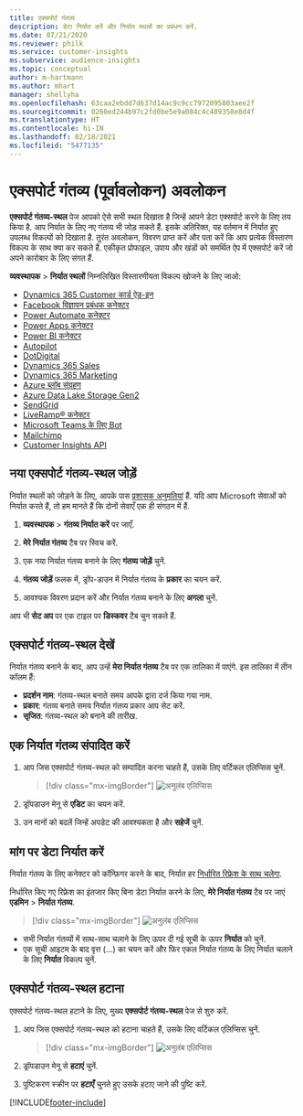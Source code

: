 ```yaml
---
title: एक्सपोर्ट गंतव्य
description: डेटा निर्यात करें और निर्यात स्थलों का प्रबंधन करें.
ms.date: 07/21/2020
ms.reviewer: philk
ms.service: customer-insights
ms.subservice: audience-insights
ms.topic: conceptual
author: m-hartmann
ms.author: mhart
manager: shellyha
ms.openlocfilehash: 63caa2ebdd7d637d14ac9c9cc7972095803aee2f
ms.sourcegitcommit: 0260ed244b97c2fd0be5e9a084c4c489358e8d4f
ms.translationtype: HT
ms.contentlocale: hi-IN
ms.lasthandoff: 02/18/2021
ms.locfileid: "5477135"
---
```

# <a name="export-destinations-preview-overview"></a>एक्सपोर्ट गंतव्य (पूर्वावलोकन) अवलोकन

**एक्सपोर्ट गंतव्य-स्थल** पेज आपको ऐसे सभी स्थल दिखाता है जिन्हें आपने डेटा एक्सपोर्ट करने के लिए तय किया है. आप निर्यात के लिए नए गंतव्य भी जोड़ सकते हैं. इसके अतिरिक्त, यह वर्तमान में निर्यात हुए उपलब्ध विकल्पों को दिखाता है. तुरंत अवलोकन, विवरण प्राप्त करें और पता करें कि आप प्रत्येक विस्तारण विकल्प के साथ क्या कर सकते हैं. एकीकृत प्रोफाइल, उपाय और खंडों को समर्थित ऐप में एक्सपोर्ट करें जो अपने कारोबार के लिए संगत हैं.

**व्यवस्थापक** > **निर्यात स्थलों** निम्नलिखित विस्तारणीयता विकल्प खोजने के लिए जाओ:

- [Dynamics 365 Customer कार्ड ऐड-इन](customer-card-add-in.md)
- [Facebook विज्ञापन प्रबंधक कनेक्टर](export-facebook.md)
- [Power Automate कनेक्टर](export-power-automate.md)
- [Power Apps कनेक्टर](export-power-apps.md)
- [Power BI कनेक्टर](export-power-bi.md)
- [Autopilot](export-autopilot.md)
- [DotDigital](export-dotdigital.md)
- [Dynamics 365 Sales](export-dynamics365-sales.md)
- [Dynamics 365 Marketing](export-dynamics365-marketing.md)
- [Azure ब्लॉब संग्रहण](export-azure-blob-storage.md)
- [Azure Data Lake Storage Gen2](export-azure-data-lake-storage-gen2.md)
- [SendGrid](export-sendgrid.md)
- [LiveRamp&reg; कनेक्टर](export-liveramp.md)
- [Microsoft Teams के लिए Bot](export-teams-bot.md)
- [Mailchimp](export-mailchimp.md)
- [Customer Insights API](apis.md)

## <a name="add-a-new-export-destination"></a>नया एक्सपोर्ट गंतव्य-स्थल जोड़ें

निर्यात स्थलों को जोड़ने के लिए, आपके पास [प्रशासक अनुमतियां](permissions.md) हैं. यदि आप Microsoft सेवाओं को निर्यात करते हैं, तो हम मानते हैं कि दोनों सेवाएँ एक ही संगठन में हैं.

1. **व्यवस्थापक** > **गंतव्य निर्यात करें** पर जाएँ.

1. **मेरे निर्यात गंतव्य** टैब पर स्विच करें.

1. एक नया निर्यात गंतव्य बनाने के लिए **गंतव्य जोड़ें** चुनें.

1. **गंतव्य जोड़ें** फलक में, ड्रॉप-डाउन में निर्यात गंतव्य के **प्रकार** का चयन करें.

1. आवश्यक विवरण प्रदान करें और निर्यात गंतव्य बनाने के लिए **अगला** चुनें.

आप भी **सेट अप** पर एक टाइल पर **डिस्कवर** टैब चुन सकते हैं.

## <a name="view-export-destinations"></a>एक्सपोर्ट गंतव्य-स्थल देखें

निर्यात गंतव्य बनाने के बाद, आप उन्हें **मेरा निर्यात गंतव्य** टैब पर एक तालिका में पाएंगे. इस तालिका में तीन कॉलम हैं:

- **प्रदर्शन नाम**: गंतव्य-स्थल बनाते समय आपके द्वारा दर्ज किया गया नाम.
- **प्रकार**: गंतव्य बनाते समय निर्यात गंतव्य प्रकार आप सेट करें.
- **सृजित**: गंतव्य-स्थल को बनाने की तारीख.

## <a name="edit-an-export-destination"></a>एक निर्यात गंतव्य संपादित करें

1. आप जिस एक्सपोर्ट गंतव्य-स्थल को सम्पादित करना चाहते हैं, उसके लिए वर्टिकल एलिप्सिस चुनें.

   > [!div class="mx-imgBorder"]
   > ![अनुलंब एलिप्सिस](media/export-destinations-page-ellipsis.png "ऊर्ध्वाधर दीर्घवृत्त")

1. ड्रॉपडाउन मेनू से **एडिट** का चयन करें.

1. उन मानों को बदलें जिन्हें अपडेट की आवश्यकता है और **सहेजें** चुनें.

## <a name="export-data-on-demand"></a>मांग पर डेटा निर्यात करें

निर्यात गंतव्य के लिए कनेक्टर को कॉन्फ़िगर करने के बाद, निर्यात हर [निर्धारित रिफ्रेश के साथ चलेगा](system.md#schedule-tab).

निर्धारित किए गए रिफ्रेश का इंतजार किए बिना डेटा निर्यात करने के लिए, **मेरे निर्यात गंतव्य** टैब पर जाएं **एडमिन** > **निर्यात गंतव्य**.

> [!div class="mx-imgBorder"]
> ![अनुलंब एलिप्सिस](media/export-destinations-page-ellipsis.png "ऊर्ध्वाधर दीर्घवृत्त")

- सभी निर्यात गंतव्यों में साथ-साथ चलाने के लिए ऊपर दी गई सूची के ऊपर **निर्यात** को चुनें.
- एक सूची आइटम के बाद वृत्त (...) का चयन करें और फिर एकल निर्यात गंतव्य के लिए निर्यात चलाने के लिए **निर्यात** विकल्प चुनें.

## <a name="remove-an-export-destination"></a>एक्सपोर्ट गंतव्य-स्थल हटाना

एक्सपोर्ट गंतव्य-स्थल हटाने के लिए, मुख्य **एक्सपोर्ट गंतव्य-स्थल** पेज से शुरु करें.

1. आप जिस एक्सपोर्ट गंतव्य-स्थल को हटाना चाहते हैं, उसके लिए वर्टिकल एलिप्सिस चुनें.

   > [!div class="mx-imgBorder"]
   > ![अनुलंब एलिप्सिस](media/export-destinations-page-ellipsis.png "ऊर्ध्वाधर दीर्घवृत्त")

2. ड्रॉपडाउन मेनू से **हटाएं** चुनें.

3. पुष्टिकरण स्क्रीन पर **हटाएँ** चुनते हुए उसके हटाए जाने की पुष्टि करें.


[!INCLUDE[footer-include](../includes/footer-banner.md)]
